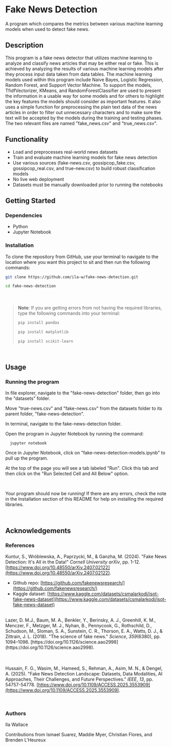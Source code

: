 # Fake News Detection

A program which compares the metrics between various machine learning models when used to detect fake news.

## Description

This program is a fake news detector that utilizes machine learning to analyze and classify news articles 
that may be either real or fake. This is achieved by analyzing the results of various machine learning models 
after they process input data taken from data tables. The machine learning models used within this 
program include Naive Bayes, Logistic Regression, Random Forest, and Support Vector Machine. To support the models, 
TfidfVectorizer, KMeans, and RandomForestClassifier are used to present the information in a usable way for some models 
and for others to highlight the key features the models should consider as important features. It also uses 
a simple function for preprocessing the plain text data of the news articles in order to filter out 
unnecessary characters and to make sure the text will be accepted by the models during the training 
and testing phases. The two relevant files are named "fake_news.csv" and "true_news.csv".

## Functionality

* Load and preprocesses real-world news datasets
* Train and evaluate machine learning models for fake news detection
* Use various sources (fake-news.csv, gossipcop_fake.csv, gossipcop_real.csv, and true-new.csv) to build robust classification models
* No live web deployment
* Datasets must be manually downloaded prior to running the notebooks

## Getting Started

### Dependencies

* Python 
* Jupyter Notebook

### Installation

To clone the repository from GitHub, use your terminal to navigate to the location where you want this project to sit and then run the following commands:
```sh
git clone https://github.com/ila-w/fake-news-detection.git
```
```sh
cd fake-news-detection
```

<br/>

#### 

> **Note**:
> If you are getting errors from not having the required libraries, type the following commands into your terminal:
> ```sh
> pip install pandas
> ```
>
> ```sh
> pip install matplotlib
> ```
>
> ```sh
> pip install scikit-learn
> ```

<br/>

## Usage

### Running the program

In file explorer, navigate to the "fake-news-detection" folder, then go into the "datasets" folder.
  
Move "true-news.csv" and "fake-news.csv" from the datasets folder to its parent folder, "fake-news-detection".
  
In terminal, navigate to the fake-news-detection folder.
  
Open the program in Jupyter Notebook by running the command:

      jupyter notebook

Once in Jupyter Notebook, click on "fake-news-detection-models.ipynb" to pull up the program.
  
At the top of the page you will see a tab labeled "Run". Click this tab and then click on the "Run Selected Cell and All Below" option.
  
<br/>

Your program should now be running! If there are any errors, check the note in the Installation section of this README for help on installing the required libraries.

<br/>


## Acknowledgements

### References

Kuntur, S., Wróblewska, A., Paprzycki, M., & Ganzha, M. (2024). "Fake News Detection: It's All in the Data!" *Cornell University arXiv*, pp. 1-12. [https://www.doi.org/10.48550/arXiv.2407.02122](https://www.doi.org/10.48550/arXiv.2407.02122).
- Github repo: [https://github.com/fakenewsresearch/](https://github.com/fakenewsresearch/)
- Kaggle dataset: [https://www.kaggle.com/datasets/csmalarkodi/isot-fake-news-dataset](https://www.kaggle.com/datasets/csmalarkodi/isot-fake-news-dataset)

<br/>
Lazer, D. M.J., Baum, M. A., Benkler, Y., Berinsky, A. J., Greenhill, K. M., Menczer, F., Metzger, M. J., Nyhan, B., Pennycook, G., Rothschild, D., Schudson, M., Sloman, S. A., Sunstein, C. R., Thorson, E. A., Watts, D. J., & Zittrain, J. L. (2018). "The science of fake news." <i>Science</i>, <i>359</i>(6380), pp. 1094–1096. [https://doi.org/10.1126/science.aao2998](https://doi.org/10.1126/science.aao2998).

<br/> <br/>
Hussain, F. G., Wasim, M., Hameed, S., Rehman, A., Asim, M. N., & Dengel, A. (2025). "Fake News Detection Landscape: Datasets, Data Modalities, AI Approaches, Their Challenges, and Future Perspectives." *IEEE*, *13*, pp. 54757-54778. [https://www.doi.org/10.1109/ACCESS.2025.3553909](https://www.doi.org/10.1109/ACCESS.2025.3553909).

<br/>

### Authors

Ila Wallace

Contributions from Ismael Suarez, Maddie Myer, Christian Flores, and Brenden L'Heureux

